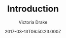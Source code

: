 ---
title: Introduction
github: https://github.com/victoriadrake/hugo-theme-introduction
demo: https://hugo-introduction.netlify.com/
author: Victoria Drake
ssg:
  - Hugo
cms:
  - Markdown
date: 2017-03-13T06:50:23.000Z
description: Minimal, single page, smooth-scrolling theme for Hugo.
draft: false
publish_date: '2017-03-13T06:50:23Z'
update_date: '2022-09-06T00:17:17Z'
github_star: 601
github_fork: 266
---